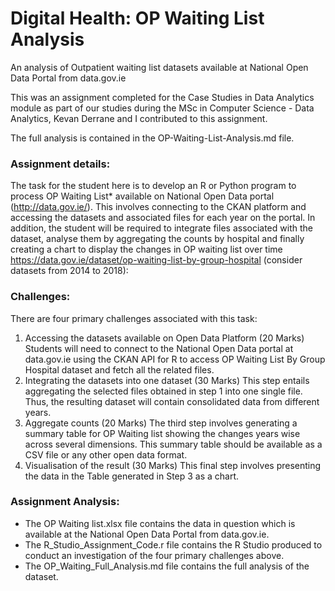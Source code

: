 # Digital Health: OP Waiting List Analysis
An analysis of Outpatient waiting list datasets available at National Open Data Portal from data.gov.ie 

This was an assignment completed for the Case Studies in Data Analytics module as part of our studies during the MSc in Computer Science - Data Analytics, Kevan Derrane and I contributed to this assignment. 

The full analysis is contained in the OP-Waiting-List-Analysis.md file.

### Assignment details: 
The task for the student here is to develop an R or Python program to process OP Waiting List*
available on National Open Data portal (http://data.gov.ie/). This involves connecting to the CKAN
platform and accessing the datasets and associated files for each year on the portal. In addition, the
student will be required to integrate files associated with the dataset, analyse them by aggregating
the counts by hospital and finally creating a chart to display the changes in OP waiting list over time
https://data.gov.ie/dataset/op-waiting-list-by-group-hospital (consider datasets from 2014 to 2018):

### Challenges:
There are four primary challenges associated with this task:
1. Accessing the datasets available on Open Data Platform (20 Marks)
Students will need to connect to the National Open Data portal at data.gov.ie using the
CKAN API for R to access OP Waiting List By Group Hospital dataset and
fetch all the related files.
2. Integrating the datasets into one dataset (30 Marks)
This step entails aggregating the selected files obtained in step 1 into one single file. Thus,
the resulting dataset will contain consolidated data from different years.
3. Aggregate counts (20 Marks)
The third step involves generating a summary table for OP Waiting list showing the
changes years wise across several dimensions. This summary table should be available as a
CSV file or any other open data format.
4. Visualisation of the result (30 Marks)
This final step involves presenting the data in the Table generated in Step 3 as a chart.

### Assignment Analysis:
- The OP Waiting list.xlsx file contains the data in question which is available at the National Open Data Portal from data.gov.ie.
- The R_Studio_Assignment_Code.r file contains the R Studio produced to conduct an investigation of the four primary challenges above.
- The OP_Waiting_Full_Analysis.md file contains the full analysis of the dataset.
